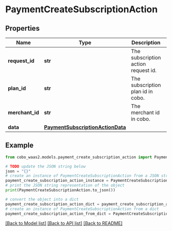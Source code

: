 # PaymentCreateSubscriptionAction


## Properties

Name | Type | Description | Notes
------------ | ------------- | ------------- | -------------
**request_id** | **str** | The subscription action request id. | 
**plan_id** | **str** | The subscription plan id in cobo. | 
**merchant_id** | **str** | The merchant id in cobo. | 
**data** | [**PaymentSubscriptionActionData**](PaymentSubscriptionActionData.md) |  | [optional] 

## Example

```python
from cobo_waas2.models.payment_create_subscription_action import PaymentCreateSubscriptionAction

# TODO update the JSON string below
json = "{}"
# create an instance of PaymentCreateSubscriptionAction from a JSON string
payment_create_subscription_action_instance = PaymentCreateSubscriptionAction.from_json(json)
# print the JSON string representation of the object
print(PaymentCreateSubscriptionAction.to_json())

# convert the object into a dict
payment_create_subscription_action_dict = payment_create_subscription_action_instance.to_dict()
# create an instance of PaymentCreateSubscriptionAction from a dict
payment_create_subscription_action_from_dict = PaymentCreateSubscriptionAction.from_dict(payment_create_subscription_action_dict)
```
[[Back to Model list]](../README.md#documentation-for-models) [[Back to API list]](../README.md#documentation-for-api-endpoints) [[Back to README]](../README.md)


